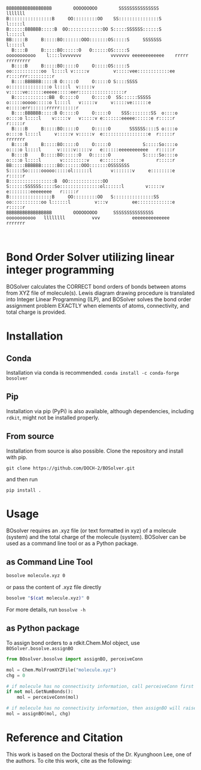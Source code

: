 ```

                                                                                                                                                
BBBBBBBBBBBBBBBBB        OOOOOOOOO        SSSSSSSSSSSSSSS                  lllllll                                                              
B::::::::::::::::B     OO:::::::::OO    SS:::::::::::::::S                 l:::::l                                                              
B::::::BBBBBB:::::B  OO:::::::::::::OO S:::::SSSSSS::::::S                 l:::::l                                                              
BB:::::B     B:::::BO:::::::OOO:::::::OS:::::S     SSSSSSS                 l:::::l                                                              
  B::::B     B:::::BO::::::O   O::::::OS:::::S               ooooooooooo    l::::lvvvvvvv           vvvvvvv eeeeeeeeeeee    rrrrr   rrrrrrrrr   
  B::::B     B:::::BO:::::O     O:::::OS:::::S             oo:::::::::::oo  l::::l v:::::v         v:::::vee::::::::::::ee  r::::rrr:::::::::r  
  B::::BBBBBB:::::B O:::::O     O:::::O S::::SSSS         o:::::::::::::::o l::::l  v:::::v       v:::::ve::::::eeeee:::::eer:::::::::::::::::r 
  B:::::::::::::BB  O:::::O     O:::::O  SS::::::SSSSS    o:::::ooooo:::::o l::::l   v:::::v     v:::::ve::::::e     e:::::err::::::rrrrr::::::r
  B::::BBBBBB:::::B O:::::O     O:::::O    SSS::::::::SS  o::::o     o::::o l::::l    v:::::v   v:::::v e:::::::eeeee::::::e r:::::r     r:::::r
  B::::B     B:::::BO:::::O     O:::::O       SSSSSS::::S o::::o     o::::o l::::l     v:::::v v:::::v  e:::::::::::::::::e  r:::::r     rrrrrrr
  B::::B     B:::::BO:::::O     O:::::O            S:::::So::::o     o::::o l::::l      v:::::v:::::v   e::::::eeeeeeeeeee   r:::::r            
  B::::B     B:::::BO::::::O   O::::::O            S:::::So::::o     o::::o l::::l       v:::::::::v    e:::::::e            r:::::r            
BB:::::BBBBBB::::::BO:::::::OOO:::::::OSSSSSSS     S:::::So:::::ooooo:::::ol::::::l       v:::::::v     e::::::::e           r:::::r            
B:::::::::::::::::B  OO:::::::::::::OO S::::::SSSSSS:::::So:::::::::::::::ol::::::l        v:::::v       e::::::::eeeeeeee   r:::::r            
B::::::::::::::::B     OO:::::::::OO   S:::::::::::::::SS  oo:::::::::::oo l::::::l         v:::v         ee:::::::::::::e   r:::::r            
BBBBBBBBBBBBBBBBB        OOOOOOOOO      SSSSSSSSSSSSSSS      ooooooooooo   llllllll          vvv            eeeeeeeeeeeeee   rrrrrrr            
                                                                                                                                                
                                                                                                                                                
```

# Bond Order Solver utilizing linear integer programming

BOSolver calculates the CORRECT bond orders of bonds between atoms from XYZ file of molecule(s).
Lewis diagram drawing procedure is translated into Integer Linear Programming (ILP),
and BOSolver solves the bond order assignment problem EXACTLY when elements of atoms, connectivity, and total charge is provided.

# Installation

## Conda

Installation via conda is recommended.
`conda install -c conda-forge bosolver`

## Pip

Installation via pip (PyPi) is also available, although dependencies, including `rdkit`, might not be installed properly.

## From source

Installation from source is also possible. Clone the repository and install with pip.

```git clone https://github.com/DOCH-2/BOSolver.git```

and then run

```pip install .```

# Usage

BOsolver requires an .xyz file (or text formatted in xyz) of a molecule (system) and the total charge of the molecule (system).
BOSolver can be used as a command line tool or as a Python package.

## as Command Line Tool

```bash
bosolve molecule.xyz 0
```

or pass the content of .xyz file directly

```bash
bosolve "$(cat molecule.xyz)" 0

```

For more details, run `bosolve -h`

## as Python package

To assign bond orders to a rdkit.Chem.Mol object, use `BOSolver.bosolve.assignBO`

```python
from BOsolver.bosolve import assignBO, perceiveConn

mol = Chem.MolFromXYZFile("molecule.xyz")
chg = 0

# if molecule has no connectivity information, call perceiveConn first
if not mol.GetNumBonds():
    mol = perceiveConn(mol)

# if molecule has no connectivity information, then assignBO will raise an error
mol = assignBO(mol, chg)
```

# Reference and Citation

This work is based on the Doctoral thesis of the Dr. Kyunghoon Lee, one of the authors.
To cite this work, cite as the following:

